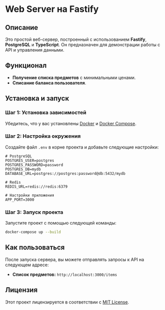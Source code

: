 # Web Server на Fastify

## Описание

Это простой веб-сервер, построенный с использованием **Fastify**, **PostgreSQL** и **TypeScript**. Он предназначен для демонстрации работы с API и управления данными.

## Функционал

- **Получение списка предметов** с минимальными ценами.
- **Списание баланса пользователя**.

## Установка и запуск

### Шаг 1: Установка зависимостей

Убедитесь, что у вас установлены [Docker](https://www.docker.com/get-started) и [Docker Compose](https://docs.docker.com/compose/install/).

### Шаг 2: Настройка окружения

Создайте файл `.env` в корне проекта и добавьте следующие настройки:

```plaintext
# PostgreSQL
POSTGRES_USER=postgres
POSTGRES_PASSWORD=password
POSTGRES_DB=mydb
DATABASE_URL=postgres://postgres:password@db:5432/mydb

# Redis
REDIS_URL=redis://redis:6379

# Настройки приложения
APP_PORT=3000
```

### Шаг 3: Запуск проекта

Запустите проект с помощью следующей команды:

```bash
docker-compose up --build
```

## Как пользоваться

После запуска сервера, вы можете отправлять запросы к API на следующем адресе:

- **Список предметов:** `http://localhost:3000/items`

## Лицензия

Этот проект лицензируется в соответствии с [MIT License](LICENSE).